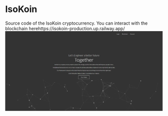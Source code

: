 # IsoKoin
Source code of the IsoKoin cryptocurrency. You can interact with the blockchain herehttps://isokoin-production.up.railway.app/
![isokoin home page](isokoin.PNG)
